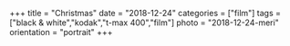 +++
title = "Christmas"
date = "2018-12-24"
categories = ["film"]
tags = ["black & white","kodak","t-max 400","film"]
photo = "2018-12-24-meri"
orientation = "portrait"
+++
